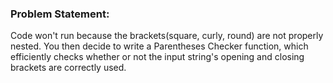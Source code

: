 ### Problem Statement:

Code won't run because the brackets(square, curly, round) are not properly nested. You then decide to write a Parentheses Checker function, which efficiently checks whether or not the input string's opening and closing brackets are correctly used.
